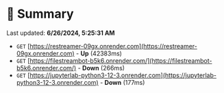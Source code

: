# 📖 Summary
Last updated: **6/26/2024, 5:25:31 AM**

- `GET` [https://restreamer-09gx.onrender.com](https://restreamer-09gx.onrender.com) - **Up** (42383ms)
- `GET` [https://filestreambot-b5k6.onrender.com/](https://filestreambot-b5k6.onrender.com/) - **Down** (266ms)
- `GET` [https://jupyterlab-python3-12-3.onrender.com](https://jupyterlab-python3-12-3.onrender.com) - **Down** (177ms)
